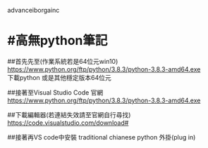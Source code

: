 advanceiborgainc


#高無python筆記
==============


##首先先至(作業系統若是64位元win10) <br>
https://www.python.org/ftp/python/3.8.3/python-3.8.3-amd64.exe <br>
下載python 或是其他穩定版本64位元<br>

##接著至Visual Studio Code 官網<br>
https://www.python.org/ftp/python/3.8.3/python-3.8.3-amd64.exe<br>


##下載編輯器(若連結失效請至官網自行尋找)<br>
https://code.visualstudio.com/download#<br>


##接著再VS code中安裝
traditional chianese
python 
外掛(plug in)
